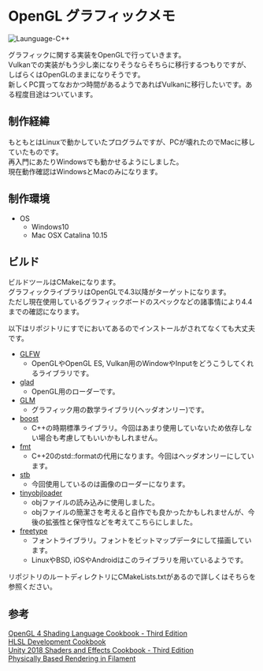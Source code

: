 # OpenGL グラフィックメモ

![Launguage-C++](https://img.shields.io/badge/Language-C%2B%2B-orange)

グラフィックに関する実装をOpenGLで行っていきます。  
Vulkanでの実装がもう少し楽になりそうならそちらに移行するつもりですが、しばらくはOpenGLのままになりそうです。  
新しくPC買ってなおかつ時間があるようであればVulkanに移行したいです。ある程度目途はついています。

## 制作経緯

もともとはLinuxで動かしていたプログラムですが、PCが壊れたのでMacに移していたものです。  
再入門にあたりWindowsでも動かせるようにしました。  
現在動作確認はWindowsとMacのみになります。

## 制作環境

- OS
  - Windows10
  - Mac OSX Catalina 10.15

## ビルド

ビルドツールはCMakeになります。  
グラフィックライブラリはOpenGLで4.3以降がターゲットになります。  
ただし現在使用しているグラフィックボードのスペックなどの諸事情により4.4までの確認になります。

以下はリポジトリにすでにおいてあるのでインストールがされてなくても大丈夫です。

- [GLFW]
  - OpenGLやOpenGL ES, Vulkan用のWindowやInputをどうこうしてくれるライブラリです。
- [glad]
  - OpenGL用のローダーです。
- [GLM]
  - グラフィック用の数学ライブラリ(ヘッダオンリー)です。
- [boost]
  - C++の時期標準ライブラリ。今回はあまり使用していないため依存しない場合も考慮してもいいかもしれません。
- [fmt]
  - C++20のstd::formatの代用になります。今回はヘッダオンリーにしています。
- [stb]
  - 今回使用しているのは画像のローダーになります。
- [tinyobjloader]
  - objファイルの読み込みに使用しました。
  - objファイルの簡潔さを考えると自作でも良かったかもしれませんが、今後の拡張性と保守性などを考えてこちらにしました。
- [freetype]
  - フォントライブラリ。フォントをビットマップデータにして描画しています。
  - LinuxやBSD, iOSやAndroidはこのライブラリを用いているようです。

リポジトリのルートディレクトリにCMakeLists.txtがあるので詳しくはそちらを参照ください。  

## 参考

[OpenGL 4 Shading Language Cookbook - Third Edition](https://www.packtpub.com/product/opengl-4-shading-language-cookbook-third-edition/9781789342253)  
[HLSL Development Cookbook](https://www.packtpub.com/product/hlsl-development-cookbook/9781849694209)  
[Unity 2018 Shaders and Effects Cookbook - Third Edition](https://www.packtpub.com/product/unity-2018-shaders-and-effects-cookbook-third-edition/9781788396233)  
[Physically Based Rendering in Filament](https://google.github.io/filament/Filament.md.html)  

[boost]:<https://www.boost.org/>
[GLFW]:<https://www.glfw.org/>
[glad]:<https://github.com/Dav1dde/glad>
[GLM]:<https://github.com/g-truc/glm>
[fmt]:<https://github.com/fmtlib/fmt>
[stb]:<https://github.com/nothings/stb>
[tinyobjloader]:<https://github.com/tinyobjloader/tinyobjloader>
[freetype]:<https://www.freetype.org/>
